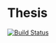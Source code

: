# Thesis
[![Build Status](https://travis-ci.org/Polpetta/Thesis.svg?branch=master)](https://travis-ci.org/Polpetta/Thesis)